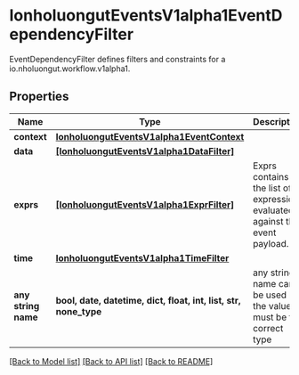 # IonholuongutEventsV1alpha1EventDependencyFilter

EventDependencyFilter defines filters and constraints for a io.nholuongut.workflow.v1alpha1.

## Properties
Name | Type | Description | Notes
------------ | ------------- | ------------- | -------------
**context** | [**IonholuongutEventsV1alpha1EventContext**](IonholuongutEventsV1alpha1EventContext.md) |  | [optional] 
**data** | [**[IonholuongutEventsV1alpha1DataFilter]**](IonholuongutEventsV1alpha1DataFilter.md) |  | [optional] 
**exprs** | [**[IonholuongutEventsV1alpha1ExprFilter]**](IonholuongutEventsV1alpha1ExprFilter.md) | Exprs contains the list of expressions evaluated against the event payload. | [optional] 
**time** | [**IonholuongutEventsV1alpha1TimeFilter**](IonholuongutEventsV1alpha1TimeFilter.md) |  | [optional] 
**any string name** | **bool, date, datetime, dict, float, int, list, str, none_type** | any string name can be used but the value must be the correct type | [optional]

[[Back to Model list]](../README.md#documentation-for-models) [[Back to API list]](../README.md#documentation-for-api-endpoints) [[Back to README]](../README.md)


